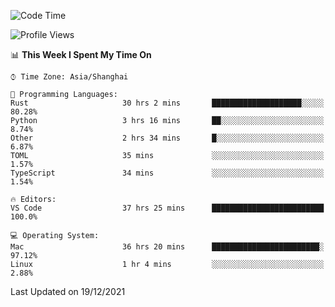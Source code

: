 <!--START_SECTION:waka-->
![Code Time](http://img.shields.io/badge/Code%20Time-830%20hrs%2015%20mins-blue)

![Profile Views](http://img.shields.io/badge/Profile%20Views-6-blue)

📊 **This Week I Spent My Time On** 

```text
⌚︎ Time Zone: Asia/Shanghai

💬 Programming Languages: 
Rust                     30 hrs 2 mins       ████████████████████░░░░░   80.28% 
Python                   3 hrs 16 mins       ██░░░░░░░░░░░░░░░░░░░░░░░   8.74% 
Other                    2 hrs 34 mins       █░░░░░░░░░░░░░░░░░░░░░░░░   6.87% 
TOML                     35 mins             ░░░░░░░░░░░░░░░░░░░░░░░░░   1.57% 
TypeScript               34 mins             ░░░░░░░░░░░░░░░░░░░░░░░░░   1.54%

🔥 Editors: 
VS Code                  37 hrs 25 mins      █████████████████████████   100.0%

💻 Operating System: 
Mac                      36 hrs 20 mins      ████████████████████████░   97.12% 
Linux                    1 hr 4 mins         ░░░░░░░░░░░░░░░░░░░░░░░░░   2.88%

```


 Last Updated on 19/12/2021
<!--END_SECTION:waka-->
